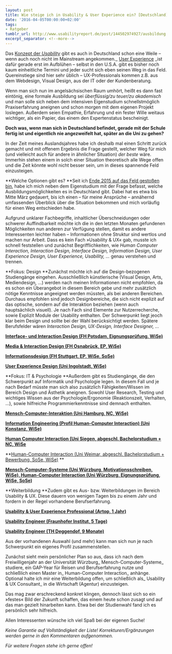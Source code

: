 ```yaml
---
layout: post
title: Wie steige ich in Usability & User Experience ein? [Deutschland]
date: '2016-04-05T00:00:00+02:00'
tags:
- Ratgeber
tumblr_url: http://www.usabilityreport.de/post/144502974927/ausbildung
excerpt_separator: <!--more-->
---
```

Das&nbsp;[Konzept der _Usability_](http://www.usabilityreport.de/about) gibt es auch in Deutschland schon eine Weile – wenn auch noch nicht im Mainstream angekommen._ [User Experience](http://www.usabilityreport.de/about) _ist
 dafür gerade erst im Aufblühen – selbst in den U.S.A. gibt es bisher
noch kaum einheitliche Termini und jeder sucht sich eben seinen Weg in
das Feld. Quereinstiege sind hier sehr üblich – UX-Professionals kommen
z.B. aus dem Webdesign, Visual Design, aus der IT oder der
Kundenberatung.

Wenn man sich nun im angelsächsischen Raum umhört, heißt es dann fast eintönig, eine formale Ausbildung sei _überflüssig/zu teuer/zu akademisch_
 und man solle sich neben dem intensiven Eigenstudium schnellstmöglich
Praxiserfahrung aneignen und schon morgen mit dem eigenen Projekt
loslegen. Außerdem seien Empathie, Erfahrung und ein fester Wille
weitaus wichtiger, als ein Papier, das einem den Expertenstatus
bescheinigt.

**Doch was, wenn man sich in Deutschland
befindet, gerade mit der Schule fertig ist und eigentlich nie
angezweifelt hat, später an die Uni zu gehen?**
 <!--more-->

In
 der Zeit meines Auslandsjahres habe ich deshalb mal einen Schritt
zurück gemacht und mit offenem Ergebnis die Frage gestellt, welcher Weg
für mich (und vielleicht auch für andere in ähnlicher Situation) _der beste_
 wäre. Immerhin stehen einem in solch einer Situation theoretisch alle
Wege offen und die Zeit könnte wohl nicht besser sein, um in dieses
spannende Feld einzusteigen.

**Welche Optionen gibt es?
**Seit ich [Ende 2015 auf das Feld gestoßen bin](http://www.usabilityreport.de/post/136262303917/elementaryos-cassidy-james-recently-met-up-with),
 habe ich mich neben dem Eigenstudium mit der Frage befasst, welche
Ausbildungsmöglichkeiten es in Deutschland gibt. Dabei hat es etwa bis
Mitte März gedauert, bis ich einen – für meine Ansprüche – annähernd
umfassenden Überblick über die Situation bekommen und mich vorläufig für
 einen Weg entschieden habe.

Aufgrund unklarer Fachbegriffe,
inhaltlicher Überschneidungen oder schwerer Auffindbarkeit möchte ich
die in den letzten Monaten gefundenen Möglichkeiten nun anderen zur
Verfügung stellen, damit es andere Interessenten leichter haben –
Informationen ohne Struktur sind wertlos und machen nur Arbeit. Dass es
kein Fach »Usability &amp; UX« gab, musste ich schnell feststellen und
zunächst Begrifflichkeiten, wie _Human Computer Interaction,
Interaction Design, Interface Design, Information Design, User
Experience Design, User Experience, Usability, ..._ genau verstehen und trennen.

**Fokus: Design
**Zunächst
 möchte ich auf die Design-bezogenen Studiengänge eingehen.
Ausschließlich künstlerische (Visual Design, Arts, Mediendesign, ...)
werden nach meinen Informationen nicht empfohlen, da es schon ein
Überangebot in diesem Bereich gebe und mehr zusätzlich nötige Kenntnisse
 angeeignet werden müssten, als bei anderen Bereichen. Durchaus
empfohlen sind jedoch Designbereiche, die sich nicht explizit auf das
optische, sondern auf die Interaktion beziehen (wenn auch hauptsächlich
visuell). Je nach Fach sind Elemente zur Nutzerrecherche, sowie Explizit
 Module der Usability enthalten. Der Schwerpunkt liegt jeoch klar beim
Design und sollte bei der Wahl berücksichtigt werden. Spätere
Berufsfelder wären _Interaction Design, UX-Design, Interface Designer, ..._

[**Interface- und Interaction Design (FH Potsdam, Eignungsprüfung, WiSe)**](https://www.fh-potsdam.de/studieren/design/studiengaenge/interfacedesign/)

[**Media &amp; Interaction Design (FH Osnabrück, EP, WiSe)**](https://www.hs-osnabrueck.de/index.php?id=417&amp;L=0)

[**Informationsdesign (FH Stuttgart, EP, WiSe, SoSe)**](https://www.hdm-stuttgart.de/idb/bewerbung/)

[**User Experience Design (Uni Ingolstadt, WiSe)**](http://uxd.thi.de/)

**Fokus: IT &amp; Psychologie
**Außerdem
 gibt es Studiengänge, die den Schwerpunkt auf Informatik und
Psychologie legen. In diesem Fall und je nach Bedarf müsste man sich
also zusätzlich Fähigkeiten/Wissen im Bereich Design und Ästhetik
aneignen. Sowohl User Research, Testing und wichtiges Wissen aus der
Psychologie/Ergonomie (Reaktionszeit, Verhalten, ...), sowie hilfreiche
Programmierkenntnisse sind demnach enthalten.

[**Mensch-Computer-Interaktion (Uni Hamburg, NC, WiSe)**](https://www.uni-hamburg.de/campuscenter/studienangebot/studiengang.html?1239878707)

[**Information Engineering (Profil Human-Computer Interaction) (Uni Konstanz, WiSe)**](https://www.studium.uni-konstanz.de/studienangebot/information-engineering-ba/)

[**Human Computer Interaction (Uni Siegen, abgeschl. Bachelorstudium + NC, WiSe**](http://hci-siegen.de/)

**[Human-Computer Interaction (Uni Weimar, abgeschl. Bachelorstudium + Bewerbung, SoSe, WiSe)](https://www.uni-weimar.de/de/medien/studium/medieninformatik-computer-science-and-media-hci/human-computer-interaction-msc/)
**

[**Mensch-Computer-Systeme (Uni Würzburg, Motivationsschreiben, WiSe),
Human-Computer Interaction (Uni Würzburg, Eignungsprüfung, WiSe, SoSe)**](http://www.uni-wuerzburg.de/?id=87783)

**Weiterbildung
**Zudem
 gibt es Aus- bzw. Weiterbildungen im Bereich Usability &amp; UX. Diese
dauern von wenigen Tagen bis zu einem Jahr und fordern in der Regel
vorhandene Berufserfahrung.

[**Usability &amp; User Experience Professional (Artop, 1 Jahr)**](http://www.artop.de/ausbildung-zum-usability-ux-professional)

[**Usability Engineer (Fraunhofer Institut, 5 Tage)**](http://www.usability-ux.fit.fraunhofer.de/de/weiterbildung/usability-engineer.html)

[**Usability Engineer (TH Deggendof, 9 Monate)**](https://www.th-deg.de/de/weiterbildung/zertifikate/usability-engineer#nav)

Aus der vorhandenen Auswahl (und mehr) kann man sich nun je nach Schwerpunkt ein eigenes Profil zusammenstellen.

Zunächst sieht mein persönlicher Plan so aus, dass ich nach dem Freiwilligenjahr an der Universität Würzburg_ Mensch-Computer-Systeme_ studiere, ein GAP-Year für Reisen und Berufserfahrung nutze und schließlich einen Master in_ Human-Computer Interaction_ anhänge. Optional halte ich mir eine Weiterbildung offen, um schließlich als_ Usability &amp; UX Consultant_ in die Wirtschaft (Agentur) einzusteigen.

Das
 mag zwar erschreckend konkret klingen, dennoch lässt sich so ein
»festes« Bild der Zukunft schaffen, das einem heute schon zusagt und auf
 das man gezielt hinarbeiten kann. Etwa bei der Studienwahl fand ich es
persönlich sehr hilfreich.

Allen Interessenten wünsche ich viel Spaß bei der eigenen Suche!

_Keine Garantie auf Vollständigkeit der Liste! Korrekturen/Ergänzungen werden gerne in den Kommentaren aufgenommen._

_Für weitere Fragen stehe ich gerne offen!_
